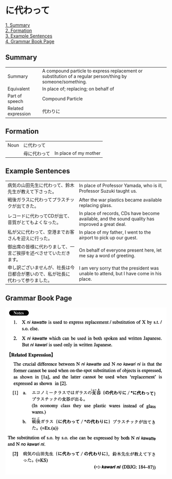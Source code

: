 # に代わって

[1. Summary](#summary)<br>
[2. Formation](#formation)<br>
[3. Example Sentences](#example-sentences)<br>
[4. Grammar Book Page](#grammar-book-page)<br>


## Summary

<table><tr>   <td>Summary</td>   <td>A compound particle to express replacement or substitution of a regular person/thing by someone/something.</td></tr><tr>   <td>Equivalent</td>   <td>In place of; replacing; on behalf of</td></tr><tr>   <td>Part of speech</td>   <td>Compound Particle</td></tr><tr>   <td>Related expression</td>   <td>代わりに</td></tr></table>

## Formation

<table class="table"><tbody><tr class="tr head"><td class="td"><span class="bold">Noun</span></td><td class="td"><span class="concept">に代わって</span></td><td class="td"></td></tr><tr class="tr"><td class="td"></td><td class="td"><span>母</span><span class="concept">に代わって</span></td><td class="td"><span>In place of my mother</span></td></tr></tbody></table>

## Example Sentences

<table><tr>   <td>病気の山田先生に代わって、鈴木先生が教えて下さった。</td>   <td>In place of Professor Yamada, who is ill, Professor Suzuki taught us.</td></tr><tr>   <td>戦後ガラスに代わってプラスチックが出てきた。</td>   <td>After the war plastics became available replacing glass.</td></tr><tr>   <td>レコードに代わってCDが出て、音質がとてもよくなった。</td>   <td>In place of records, CDs have become available, and the sound quality has improved a great deal.</td></tr><tr>   <td>私が父に代わって、空港までお客さんを迎えに行った。</td>   <td>In place of my father, I went to the airport to pick up our guest.</td></tr><tr>   <td>御出席の皆様に代わりまして、一言ご挨拶を述べさせていただきます。</td>   <td>On behalf of everyone present here, let me say a word of greeting.</td></tr><tr>   <td>申し訳ございませんが、社長は今日都合が悪いので、私が社長に代わって参りました。</td>   <td>I am very sorry that the president was unable to attend, but I have come in his place.</td></tr></table>

## Grammar Book Page

![](../img/Intermediateに代わって.png)

